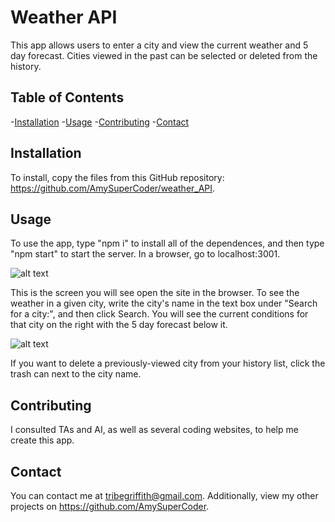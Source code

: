 # Weather API
This app allows users to enter a city and view the current weather and 5 day forecast. Cities viewed in the past can be selected or deleted from the history.

## Table of Contents
-[Installation](#installation)
-[Usage](#usage)
-[Contributing](#contributing)
-[Contact](#contact)

## Installation
To install, copy the files from this GitHub repository: https://github.com/AmySuperCoder/weather_API.

## Usage
To use the app, type "npm i" to install all of the dependences, and then type "npm start" to start the server. In a browser, go to localhost:3001.

![alt text]( https://github.com/AmySuperCoder/weather_API/Images/Opening_screen.png)

This is the screen you will see open the site in the browser. To see the weather in a given city, write the city's name in the text box under "Search for a city:", and then click Search. You will see the current conditions for that city on the right with the 5 day forecast below it. 

![alt text]( https://github.com/AmySuperCoder/weather_API/Images/One_city.png)

If you want to delete a previously-viewed city from your history list, click the trash can next to the city name.

## Contributing
I consulted TAs and AI, as well as several coding websites, to help me create this app.

## Contact

You can contact me at tribegriffith@gmail.com. Additionally, view my other projects on https://github.com/AmySuperCoder.


